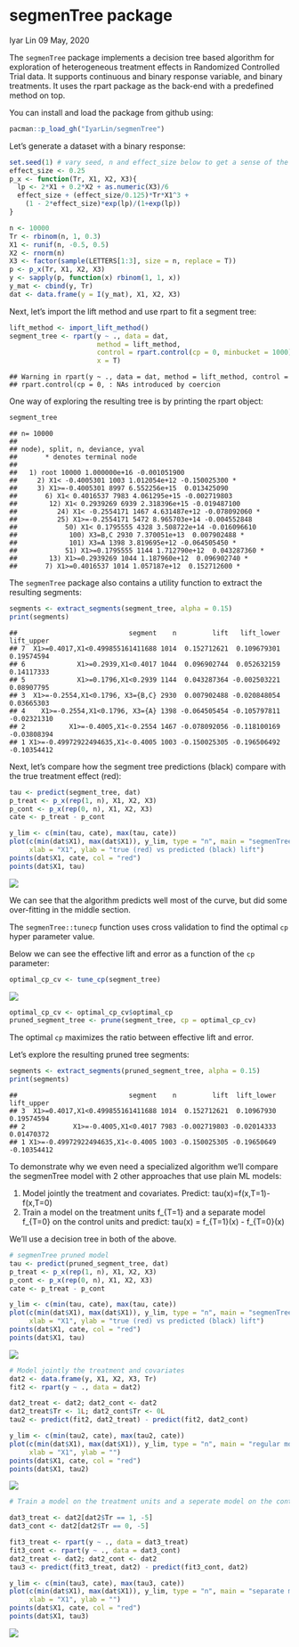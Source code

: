 segmenTree package
================
Iyar Lin
09 May, 2020

The `segmenTree` package implements a decision tree based algorithm for
exploration of heterogeneous treatment effects in Randomized Controlled
Trial data. It supports continuous and binary response variable, and
binary treatments. It uses the rpart package as the back-end with a
predefined method on top.

You can install and load the package from github using:

``` r
pacman::p_load_gh("IyarLin/segmenTree")
```

Let’s generate a dataset with a binary response:

``` r
set.seed(1) # vary seed, n and effect_size below to get a sense of the model performance sensetivity
effect_size <- 0.25
p_x <- function(Tr, X1, X2, X3){
  lp <- 2*X1 + 0.2*X2 + as.numeric(X3)/6
  effect_size + (effect_size/0.125)*Tr*X1^3 + 
    (1 - 2*effect_size)*exp(lp)/(1+exp(lp))
}

n <- 10000
Tr <- rbinom(n, 1, 0.3)
X1 <- runif(n, -0.5, 0.5)
X2 <- rnorm(n)
X3 <- factor(sample(LETTERS[1:3], size = n, replace = T))
p <- p_x(Tr, X1, X2, X3)
y <- sapply(p, function(x) rbinom(1, 1, x))
y_mat <- cbind(y, Tr)
dat <- data.frame(y = I(y_mat), X1, X2, X3)
```

Next, let’s import the lift method and use rpart to fit a segment tree:

``` r
lift_method <- import_lift_method()
segment_tree <- rpart(y ~ ., data = dat,
                      method = lift_method, 
                      control = rpart.control(cp = 0, minbucket = 1000),
                      x = T)
```

    ## Warning in rpart(y ~ ., data = dat, method = lift_method, control =
    ## rpart.control(cp = 0, : NAs introduced by coercion

One way of exploring the resulting tree is by printing the rpart object:

``` r
segment_tree
```

    ## n= 10000 
    ## 
    ## node), split, n, deviance, yval
    ##       * denotes terminal node
    ## 
    ##   1) root 10000 1.000000e+16 -0.001051900  
    ##     2) X1< -0.4005301 1003 1.012054e+12 -0.150025300 *
    ##     3) X1>=-0.4005301 8997 6.552256e+15  0.013425090  
    ##       6) X1< 0.4016537 7983 4.061295e+15 -0.002719803  
    ##        12) X1< 0.2939269 6939 2.318396e+15 -0.019487100  
    ##          24) X1< -0.2554171 1467 4.631487e+12 -0.078092060 *
    ##          25) X1>=-0.2554171 5472 8.965703e+14 -0.004552848  
    ##            50) X1< 0.1795555 4328 3.508722e+14 -0.016096610  
    ##             100) X3=B,C 2930 7.370051e+13  0.007902488 *
    ##             101) X3=A 1398 3.819695e+12 -0.064505450 *
    ##            51) X1>=0.1795555 1144 1.712790e+12  0.043287360 *
    ##        13) X1>=0.2939269 1044 1.187960e+12  0.096902740 *
    ##       7) X1>=0.4016537 1014 1.057187e+12  0.152712600 *

The `segmenTree` package also contains a utility function to extract the
resulting segments:

``` r
segments <- extract_segments(segment_tree, alpha = 0.15)
print(segments)
```

    ##                            segment    n         lift   lift_lower  lift_upper
    ## 7  X1>=0.4017,X1<0.499855161411688 1014  0.152712621  0.109679301  0.19574594
    ## 6             X1>=0.2939,X1<0.4017 1044  0.096902744  0.052632159  0.14117333
    ## 5             X1>=0.1796,X1<0.2939 1144  0.043287364 -0.002503221  0.08907795
    ## 3  X1>=-0.2554,X1<0.1796, X3={B,C} 2930  0.007902488 -0.020848054  0.03665303
    ## 4    X1>=-0.2554,X1<0.1796, X3={A} 1398 -0.064505454 -0.105797811 -0.02321310
    ## 2           X1>=-0.4005,X1<-0.2554 1467 -0.078092056 -0.118100169 -0.03808394
    ## 1 X1>=-0.49972922494635,X1<-0.4005 1003 -0.150025305 -0.196506492 -0.10354412

Next, let’s compare how the segment tree predictions (black) compare
with the true treatment effect (red):

``` r
tau <- predict(segment_tree, dat)
p_treat <- p_x(rep(1, n), X1, X2, X3)
p_cont <- p_x(rep(0, n), X1, X2, X3)
cate <- p_treat - p_cont

y_lim <- c(min(tau, cate), max(tau, cate))
plot(c(min(dat$X1), max(dat$X1)), y_lim, type = "n", main = "segmenTree",
     xlab = "X1", ylab = "true (red) vs predicted (black) lift")
points(dat$X1, cate, col = "red")
points(dat$X1, tau)
```

![](README_files/figure-gfm/predict%20treatment%20effect%20and%20compare%20with%20actual%20treatment%20effect-1.png)<!-- -->

We can see that the algorithm predicts well most of the curve, but did
some over-fitting in the middle section.

The `segmenTree::tunecp` function uses cross validation to find the
optimal `cp` hyper parameter value.

Below we can see the effective lift and error as a function of the `cp`
parameter:

``` r
optimal_cp_cv <- tune_cp(segment_tree)
```

![](README_files/figure-gfm/prune%20tree%20using%20tunecp-1.png)<!-- -->

``` r
optimal_cp_cv <- optimal_cp_cv$optimal_cp
pruned_segment_tree <- prune(segment_tree, cp = optimal_cp_cv)
```

The optimal `cp` maximizes the ratio between effective lift and error.

Let’s explore the resulting pruned tree segments:

``` r
segments <- extract_segments(pruned_segment_tree, alpha = 0.15)
print(segments)
```

    ##                            segment    n         lift  lift_lower  lift_upper
    ## 3  X1>=0.4017,X1<0.499855161411688 1014  0.152712621  0.10967930  0.19574594
    ## 2            X1>=-0.4005,X1<0.4017 7983 -0.002719803 -0.02014333  0.01470372
    ## 1 X1>=-0.49972922494635,X1<-0.4005 1003 -0.150025305 -0.19650649 -0.10354412

To demonstrate why we even need a specialized algorithm we’ll compare
the segmenTree model with 2 other approaches that use plain ML models:

1.  Model jointly the treatment and covariates. Predict:
    tau(x)=f(x,T=1)-f(x,T=0)  
2.  Train a model on the treatment units f\_{T=1} and a separate model
    f\_{T=0} on the control units and predict: tau(x) = f\_{T=1}(x) -
    f\_{T=0}(x)

We’ll use a decision tree in both of the above.

``` r
# segmenTree pruned model
tau <- predict(pruned_segment_tree, dat)
p_treat <- p_x(rep(1, n), X1, X2, X3)
p_cont <- p_x(rep(0, n), X1, X2, X3)
cate <- p_treat - p_cont

y_lim <- c(min(tau, cate), max(tau, cate))
plot(c(min(dat$X1), max(dat$X1)), y_lim, type = "n", main = "segmenTree",
     xlab = "X1", ylab = "true (red) vs predicted (black) lift")
points(dat$X1, cate, col = "red")
points(dat$X1, tau)
```

![](README_files/figure-gfm/compare%20segmenTree%20with%202%20other%20approches-1.png)<!-- -->

``` r
# Model jointly the treatment and covariates
dat2 <- data.frame(y, X1, X2, X3, Tr)
fit2 <- rpart(y ~ ., data = dat2)

dat2_treat <- dat2; dat2_cont <- dat2
dat2_treat$Tr <- 1L; dat2_cont$Tr <- 0L
tau2 <- predict(fit2, dat2_treat) - predict(fit2, dat2_cont)

y_lim <- c(min(tau2, cate), max(tau2, cate))
plot(c(min(dat$X1), max(dat$X1)), y_lim, type = "n", main = "regular model",
     xlab = "X1", ylab = "")
points(dat$X1, cate, col = "red")
points(dat$X1, tau2)
```

![](README_files/figure-gfm/compare%20segmenTree%20with%202%20other%20approches-2.png)<!-- -->

``` r
# Train a model on the treatment units and a seperate model on the control units

dat3_treat <- dat2[dat2$Tr == 1, -5]
dat3_cont <- dat2[dat2$Tr == 0, -5]

fit3_treat <- rpart(y ~ ., data = dat3_treat)
fit3_cont <- rpart(y ~ ., data = dat3_cont)
dat2_treat <- dat2; dat2_cont <- dat2
tau3 <- predict(fit3_treat, dat2) - predict(fit3_cont, dat2)

y_lim <- c(min(tau3, cate), max(tau3, cate))
plot(c(min(dat$X1), max(dat$X1)), y_lim, type = "n", main = "separate models",
     xlab = "X1", ylab = "")
points(dat$X1, cate, col = "red")
points(dat$X1, tau3)
```

![](README_files/figure-gfm/compare%20segmenTree%20with%202%20other%20approches-3.png)<!-- -->
